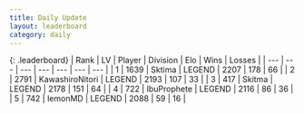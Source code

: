 ```yaml
---
title: Daily Update
layout: leaderboard
category: daily
---
```


{: .leaderboard}
| Rank | LV | Player | Division | Elo | Wins | Losses |
| --- | --- | --- | --- | --- | --- | --- |
| <span data-change="1">1</span> | 1639 | <span title="ID: 353063">Sktima</span> | LEGEND | <span data-change="40">2207</span> | <span data-change="8">178</span> | <span data-change="0">66</span> |
| <span data-change="-1">2</span> | 2791 | <span title="ID: 164871">KawashiroNitori</span> | LEGEND | <span data-change="21">2193</span> | <span data-change="14">107</span> | <span data-change="4">33</span> |
| <span data-change="1">3</span> | 417 | <span title="ID: 402846">Skitma</span> | LEGEND | <span data-change="77">2178</span> | <span data-change="31">151</span> | <span data-change="9">64</span> |
| <span data-change="-1">4</span> | 722 | <span title="ID: 362352">IbuProphete</span> | LEGEND | <span data-change="4">2116</span> | <span data-change="7">86</span> | <span data-change="4">36</span> |
| <span data-change="0">5</span> | 742 | <span title="ID: 76009">lemonMD</span> | LEGEND | <span data-change="0">2088</span> | <span data-change="0">59</span> | <span data-change="0">16</span> |
